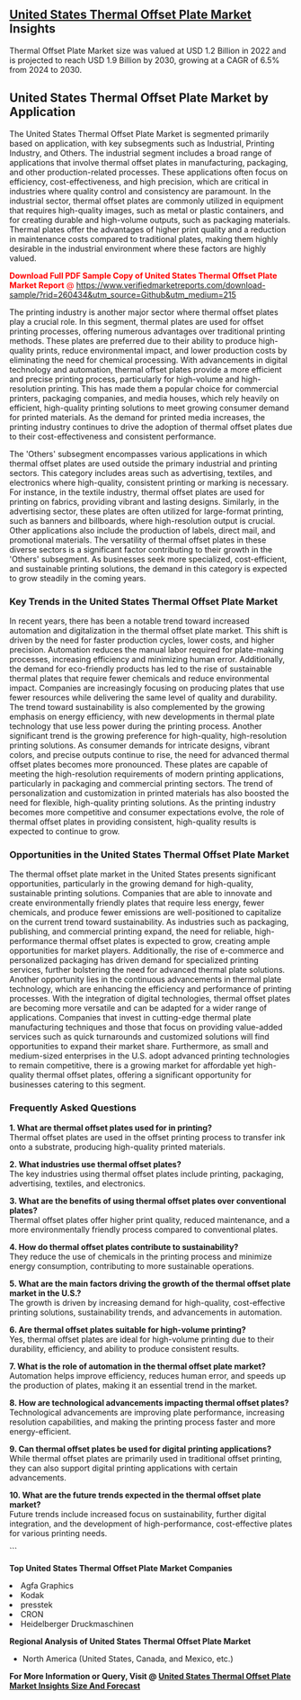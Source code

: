 <h2><a href="https://www.verifiedmarketreports.com/download-sample/?rid=260434&amp;utm_source=Github&amp;utm_medium=215" target="_blank">United States Thermal Offset Plate Market</a> Insights</h2><p>Thermal Offset Plate Market size was valued at USD 1.2 Billion in 2022 and is projected to reach USD 1.9 Billion by 2030, growing at a CAGR of 6.5% from 2024 to 2030.</p><p> <h2>United States Thermal Offset Plate Market by Application</h2> <p>The United States Thermal Offset Plate Market is segmented primarily based on application, with key subsegments such as Industrial, Printing Industry, and Others. The industrial segment includes a broad range of applications that involve thermal offset plates in manufacturing, packaging, and other production-related processes. These applications often focus on efficiency, cost-effectiveness, and high precision, which are critical in industries where quality control and consistency are paramount. In the industrial sector, thermal offset plates are commonly utilized in equipment that requires high-quality images, such as metal or plastic containers, and for creating durable and high-volume outputs, such as packaging materials. Thermal plates offer the advantages of higher print quality and a reduction in maintenance costs compared to traditional plates, making them highly desirable in the industrial environment where these factors are highly valued. <p><span class=""><span style="color: #ff0000;"><strong>Download Full PDF Sample Copy of United States Thermal Offset Plate Market Report</strong> @ </span><a href="https://www.verifiedmarketreports.com/download-sample/?rid=260434&amp;utm_source=Github&amp;utm_medium=215" target="_blank">https://www.verifiedmarketreports.com/download-sample/?rid=260434&amp;utm_source=Github&amp;utm_medium=215</a></span></p></p> <p>The printing industry is another major sector where thermal offset plates play a crucial role. In this segment, thermal plates are used for offset printing processes, offering numerous advantages over traditional printing methods. These plates are preferred due to their ability to produce high-quality prints, reduce environmental impact, and lower production costs by eliminating the need for chemical processing. With advancements in digital technology and automation, thermal offset plates provide a more efficient and precise printing process, particularly for high-volume and high-resolution printing. This has made them a popular choice for commercial printers, packaging companies, and media houses, which rely heavily on efficient, high-quality printing solutions to meet growing consumer demand for printed materials. As the demand for printed media increases, the printing industry continues to drive the adoption of thermal offset plates due to their cost-effectiveness and consistent performance. <p>The 'Others' subsegment encompasses various applications in which thermal offset plates are used outside the primary industrial and printing sectors. This category includes areas such as advertising, textiles, and electronics where high-quality, consistent printing or marking is necessary. For instance, in the textile industry, thermal offset plates are used for printing on fabrics, providing vibrant and lasting designs. Similarly, in the advertising sector, these plates are often utilized for large-format printing, such as banners and billboards, where high-resolution output is crucial. Other applications also include the production of labels, direct mail, and promotional materials. The versatility of thermal offset plates in these diverse sectors is a significant factor contributing to their growth in the 'Others' subsegment. As businesses seek more specialized, cost-efficient, and sustainable printing solutions, the demand in this category is expected to grow steadily in the coming years.</p> <h3>Key Trends in the United States Thermal Offset Plate Market</h3> <p>In recent years, there has been a notable trend toward increased automation and digitalization in the thermal offset plate market. This shift is driven by the need for faster production cycles, lower costs, and higher precision. Automation reduces the manual labor required for plate-making processes, increasing efficiency and minimizing human error. Additionally, the demand for eco-friendly products has led to the rise of sustainable thermal plates that require fewer chemicals and reduce environmental impact. Companies are increasingly focusing on producing plates that use fewer resources while delivering the same level of quality and durability. The trend toward sustainability is also complemented by the growing emphasis on energy efficiency, with new developments in thermal plate technology that use less power during the printing process. Another significant trend is the growing preference for high-quality, high-resolution printing solutions. As consumer demands for intricate designs, vibrant colors, and precise outputs continue to rise, the need for advanced thermal offset plates becomes more pronounced. These plates are capable of meeting the high-resolution requirements of modern printing applications, particularly in packaging and commercial printing sectors. The trend of personalization and customization in printed materials has also boosted the need for flexible, high-quality printing solutions. As the printing industry becomes more competitive and consumer expectations evolve, the role of thermal offset plates in providing consistent, high-quality results is expected to continue to grow.</p> <h3>Opportunities in the United States Thermal Offset Plate Market</h3> <p>The thermal offset plate market in the United States presents significant opportunities, particularly in the growing demand for high-quality, sustainable printing solutions. Companies that are able to innovate and create environmentally friendly plates that require less energy, fewer chemicals, and produce fewer emissions are well-positioned to capitalize on the current trend toward sustainability. As industries such as packaging, publishing, and commercial printing expand, the need for reliable, high-performance thermal offset plates is expected to grow, creating ample opportunities for market players. Additionally, the rise of e-commerce and personalized packaging has driven demand for specialized printing services, further bolstering the need for advanced thermal plate solutions. Another opportunity lies in the continuous advancements in thermal plate technology, which are enhancing the efficiency and performance of printing processes. With the integration of digital technologies, thermal offset plates are becoming more versatile and can be adapted for a wider range of applications. Companies that invest in cutting-edge thermal plate manufacturing techniques and those that focus on providing value-added services such as quick turnarounds and customized solutions will find opportunities to expand their market share. Furthermore, as small and medium-sized enterprises in the U.S. adopt advanced printing technologies to remain competitive, there is a growing market for affordable yet high-quality thermal offset plates, offering a significant opportunity for businesses catering to this segment.</p> <h3>Frequently Asked Questions</h3> <p><strong>1. What are thermal offset plates used for in printing?</strong><br>Thermal offset plates are used in the offset printing process to transfer ink onto a substrate, producing high-quality printed materials.</p> <p><strong>2. What industries use thermal offset plates?</strong><br>The key industries using thermal offset plates include printing, packaging, advertising, textiles, and electronics.</p> <p><strong>3. What are the benefits of using thermal offset plates over conventional plates?</strong><br>Thermal offset plates offer higher print quality, reduced maintenance, and a more environmentally friendly process compared to conventional plates.</p> <p><strong>4. How do thermal offset plates contribute to sustainability?</strong><br>They reduce the use of chemicals in the printing process and minimize energy consumption, contributing to more sustainable operations.</p> <p><strong>5. What are the main factors driving the growth of the thermal offset plate market in the U.S.?</strong><br>The growth is driven by increasing demand for high-quality, cost-effective printing solutions, sustainability trends, and advancements in automation.</p> <p><strong>6. Are thermal offset plates suitable for high-volume printing?</strong><br>Yes, thermal offset plates are ideal for high-volume printing due to their durability, efficiency, and ability to produce consistent results.</p> <p><strong>7. What is the role of automation in the thermal offset plate market?</strong><br>Automation helps improve efficiency, reduces human error, and speeds up the production of plates, making it an essential trend in the market.</p> <p><strong>8. How are technological advancements impacting thermal offset plates?</strong><br>Technological advancements are improving plate performance, increasing resolution capabilities, and making the printing process faster and more energy-efficient.</p> <p><strong>9. Can thermal offset plates be used for digital printing applications?</strong><br>While thermal offset plates are primarily used in traditional offset printing, they can also support digital printing applications with certain advancements.</p> <p><strong>10. What are the future trends expected in the thermal offset plate market?</strong><br>Future trends include increased focus on sustainability, further digital integration, and the development of high-performance, cost-effective plates for various printing needs.</p> ```</p><p><strong>Top United States Thermal Offset Plate Market Companies</strong></p><div data-test-id=""><p><li>Agfa Graphics</li><li> Kodak</li><li> presstek</li><li> CRON</li><li> Heidelberger Druckmaschinen</li></p><div><strong>Regional Analysis of&nbsp;United States Thermal Offset Plate Market</strong></div><ul><li dir="ltr"><p dir="ltr">North America&nbsp;(United States, Canada, and Mexico, etc.)</p></li></ul><p><strong>For More Information or Query, Visit @&nbsp;</strong><strong><a href="https://www.verifiedmarketreports.com/product/thermal-offset-plate-market/?utm_source=Github&amp;utm_medium=215" target="_blank">United States Thermal Offset Plate Market Insights Size And Forecast</a></strong></p></div>
